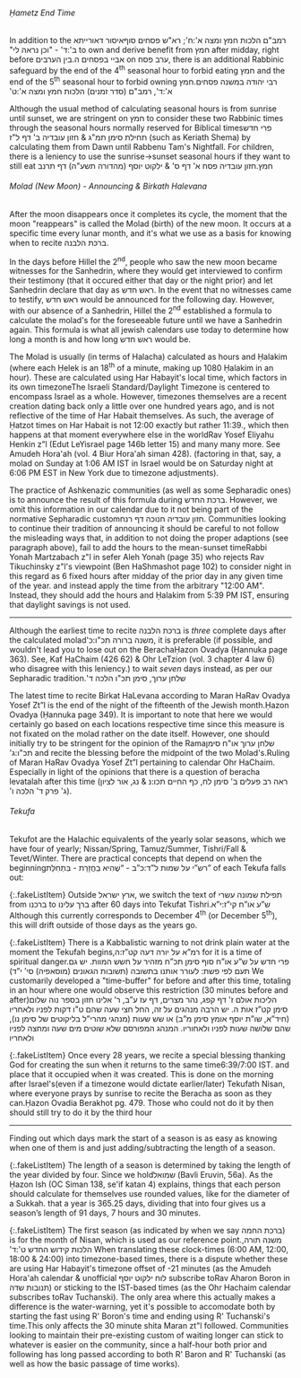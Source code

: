 ###### Ḥametz End Time

In addition to the <span style="unicode-bidi: plaintext;">איסור דאורייתא</span><span class="footnote"><span style="unicode-bidi: plaintext;">רמב"ם הלכות חמץ ומצה א':ח'; רא"ש פסחים סוף ב':ד' - "וכן נראה לי"</span></span> to own and derive benefit from חמץ after midday, right before בין הערבים<span class="footnote"><span style="unicode-bidi: plaintext;">אביי בפסחים ה.</span></span> on ערב פסח, there is an additional Rabbinic safeguard by the end of the 4<sup>th</sup> seasonal hour to forbid eating חמץ and the end of the 5<sup>th</sup> seasonal hour to forbid owning <span style="unicode-bidi: plaintext;">חמץ</span>.<span class="footnote"><span style="unicode-bidi: plaintext;">רבי יהודה במשנה פסחים א':ד', רמב"ם (סדר זמנים) הלכות חמץ ומצה א':ט'</span></span>

Although the usual method of calculating seasonal hours is from sunrise until sunset, we are stringent on חמץ to consider these two Rabbinic times through the seasonal hours normally reserved for Biblical times<span class="footnote">פרי חדש תחילת סימן תמ"ג & חזון עובדיה ב' דף ל"ז</span> (such as Keriath Shema) by calculating them from Dawn until Rabbenu Tam's Nightfall. For children, there is a leniency to use the sunrise->sunset seasonal hours if they want to still eat חמץ.<span class="footnote">חזון עובדיה פסח א' דף ס' & ילקוט יוסף (מהדורה תשע"ה) דף תרנב</span>

###### Molad (New Moon) - Announcing & Birkath Halevana

After the moon disappears once it completes its cycle, the moment that the moon "reappears" is called the Molad (birth) of the new moon. It occurs at a specific time every lunar month, and it's what we use as a basis for knowing when to recite ברכת הלבנה.

In the days before Hillel the 2<sup>nd</sup>, people who saw the new moon became witnesses for the Sanhedrin, where they would get interviewed to confirm their testimony (that it occured either that day or the night prior) and let Sanhedrin declare that day as ראש חדש. In the event that no witnesses came to testify, ראש חדש would be announced for the following day. However, with our absence of a Sanhedrin, Hillel the 2<sup>nd</sup> established a formula to calculate the molad's for the foreseeable future until we have a Sanhedrin again. This formula is what all jewish calendars use today to determine how long a month is and how long ראש חדש would be.

The Molad is usually (in terms of Halacha) calculated as hours and Ḥalakim (where each Ḥelek is an 18<sup>th</sup> of a minute, making up 1080 Ḥalakim in an hour). These are calculated using Har Habayit's local time, which factors in its own timezone<span class="footnote">The Israeli Standard/Daylight Timezone is centered to encompass Israel as a whole. However, timezones themselves are a recent creation dating back only a little over one hundred years ago, and is not reflective of the time of Har Habait themselves. As such, the average of Ḥatzot times on Har Habait is not 12:00 exactly but rather 11:39.</span>, which then happens at that moment everywhere else in the world<span class="footnote">Rav Yosef Eliyahu Henkin z”l (Edut LeYisrael page 146b letter 15) and many many more. See Amudeh Hora'ah (vol. 4 Biur Hora'ah siman 428).</span> (factoring in that, say, a molad on Sunday at 1:06 AM IST in Israel would be on Saturday night at 6:06 PM EST in New York due to timezone adjustments).

The practice of Ashkenazic communities (as well as some Sepharadic ones) is to announce the result of this formula during ברכת החדש. However, we omit this information in our calendar due to it not being part of the normative Sepharadic custom<span class="footnote">חזון עובדיה חנוכה דף רנח</span>. Communities looking to continue their tradition of announcing it should be careful to not follow the misleading ways that, in addition to not doing the proper adaptions (see paragraph above), fail to add the hours to the mean-sunset time<span class="footnote">Rabbi Yonah Martzabach z"l in sefer Aleh Yonah (page 35) who rejects Rav Tikuchinsky z"l's viewpoint (Ben HaShmashot page 102) to consider night in this regard as 6 fixed hours after midday of the prior day in any given time of the year.</span> and instead apply the time from the arbitrary "12:00 AM". Instead, they should add the hours and Ḥalakim from 5:39 PM IST, ensuring that daylight savings is not used.

---

Although the earliest time to recite ברכת הלבנה is <i>three</i> complete days after the calculated molad<span class="footnote"><span style="unicode-bidi: plaintext;">משנה ברורה תכ"ו:כ'</span></span>, it is preferable (if possible, and wouldn't lead you to lose out on the Beracha<span class="footnote">Ḥazon Ovadya (Ḥannuka page 363). See, Kaf HaChaim (426 62) & Ohr LeTzion (vol. 3 chapter 4 law 6) who disagree with this leniency.</span>) to wait <i>seven</i> days instead, as per our Sepharadic tradition.<span class="footnote"><span style="unicode-bidi: plaintext;">שלחן ערוך, סימן תכ"ו הלכה ד'</span></span>

The latest time to recite Birkat HaLevana according to Maran HaRav Ovadya Yosef Zt”l is the end of the night of the fifteenth of the Jewish month.<span class="footnote">Ḥazon Ovadya (Ḥannuka page 349). It is important to note that here we would certainly go based on each locations respective time since this measure is not fixated on the molad rather on the date itself.</span> However, one should initially try to be stringent for the opinion of the Rama<span class="footnote"><span style="unicode-bidi: plaintext;">שלחן ערוך או"ח סימן תכ"ו:ג'</span></span> and recite the blessing before the midpoint of the two Molad's.<span class="footnote">Ruling of Maran HaRav Ovadya Yosef Zt”l pertaining to calendar Ohr HaChaim. Especially in light of the opinions that there is a question of beracha levatalah after this time (<span style="unicode-bidi: plaintext;">ראה רב פעלים ב' סימן לח, כף החיים תכו:נ & נג, אור לציון ג' פרק ד' הלכה ו'</span>).</span>

###### Tekufa

Tekufot are the Halachic equivalents of the yearly solar seasons, which we have four of yearly; Nissan/Spring, Tamuz/Summer, Tishri/Fall & Tevet/Winter. There are practical concepts that depend on when the beginning<span class="footnote">רש”י על שמות ל”ד:כ”ב - “שֶׁהִיא בַחֲזָרַת - בִּתְחִלַּת”</span> of each Tekufa falls out:

{:.fakeListItem}
Outside ארץ ישראל, we switch the text of תפילת שמונה עשרי from ברכנו to ברך עלינו after 60 days into Tekufat Tishri.<span class="footnote">ש”ע או”ח קי”ז:י”א</span> Although this currently corresponds to December 4<sup>th</sup> (or December 5<sup>th</sup>), this will drift outside of those days as the years go.

{:.fakeListItem}
There is a Kabbalistic warning to not drink plain water at the moment the Tekufah begins,<span class="footnote">רמ”א על יורה דעה קט”ז:ה</span> for it is a time of spiritual danger.<span class="footnote">פרי חדש על ש”ע או”ח סוף סימן תכ”ח מזהיר על חשש המוות. יש גם תעם לפי פשת: לעורר אותנו בתשובה (תשובות הגאונים (מוסאפיה) סי’ י”ד)</span> We customarily developed a "time-buffer" for before and after this time, totaling in an hour where one would observe this restriction (30 minutes before and after)<span class="footnote">הליכות אולם ז' דף קפג, נהר מצרים, דף עז ע”ב, ר’ אלינו חזון בספר נוה שלום סימן קט”ז אות ה. יש הרבה מנהגים על זה, החל חצי שעה שהם ט"ו דקות לפניו ולאחריו (חיד”א, שו”ת יוסף אומץ סימן מ”ב) או שש שעות (מנהגי מהרי”ל בליקוטים של סימן נו), שהם שלושה שעות לפניו ולאחוריו. המנהג המפורסם שלא שוטים מים שעה ומחצה לפניו ולאחריו</span>

{:.fakeListItem}
Once every 28 years, we recite a special blessing thanking God for creating the sun when it returns to the same time<span class="footnote">6:39/7:00 IST.</span> and place that it occupied when it was created. This is done on the morning after Israel's<span class="footnote">(even if a timezone would dictate earlier/later)</span> Tekufath Nisan, where everyone prays by sunrise to recite the Beracha as soon as they can.<span class="footnote">Ḥazon Ovadia Berakhot pg. 479. Those who could not do it by then should still try to do it by the third hour</span>

----

Finding out which days mark the start of a season is as easy as knowing when one of them is and just adding/subtracting the length of a season.

{:.fakeListItem}
The length of a season is determined by taking the length of the year divided by four. Since we hold<span class="footnote">שמואל (Bavli Eruvin, 56a). As the Ḥazon Ish (OC Siman 138, se'if katan 4) explains, things that each person should calculate for themselves use rounded values, like for the diameter of a Sukkah.</span> that a year is 365.25 days, dividing that into four gives us a season’s length of 91 days, 7 hours and 30 minutes.

{:.fakeListItem}
The first season (as indicated by when we say ברכת החמה) is for the month of Nisan, which is used as our reference point.<span class="footnote"><span style="unicode-bidi: plaintext;">משנה תורה, הלכות קידוש החדש ט':ד'</span></span> When translating these clock-times (6:00 AM, 12:00, 18:00 & 24:00) into timezone-based times, there is a dispute whether these are using Har Habayit's timezone offset of -21 minutes (as the Amudeh Hora'ah calendar & unofficial לוח ילקוט יוסף subscribe to<span class="footnote">Rav Aharon Boron in תנובות שדה</span>) or sticking to the IST-based times (as the Ohr Hachaim calendar subscribes to<span class="footnote">Rav Tuchanski</span>). The only area where this actually makes a difference is the water-warning, yet it's possible to accomodate both by starting the fast using R' Boron's time and ending using R' Tuchanski's time.<span class="footnote">This only affects the 30 minute shita Maran zt"l followed. Communities looking to maintain their pre-existing custom of waiting longer can stick to whatever is easier on the community, since a half-hour both prior and following has long passed according to both R' Baron and R' Tuchanski (as well as how the basic passage of time works).</span>